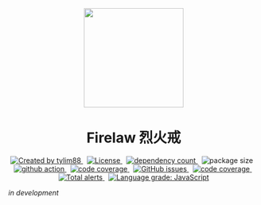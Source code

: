 <!-- markdownlint-disable MD010 -->
<!-- markdownlint-disable MD033 -->
<!-- markdownlint-disable MD041 -->

<div align="center">
		<img src="https://raw.githubusercontent.com/tylim88/Firelord/main/img/ozai.png" width="200px"/>
		<h1>Firelaw 烈火戒</h1>
</div>

<div align="center">
		<a href="https://www.npmjs.com/package/firelaw" target="_blank">
				<img
					src="https://img.shields.io/npm/v/firelaw"
					alt="Created by tylim88"
				/>
			</a>
			&nbsp;
			<a
				href="https://github.com/tylim88/firelaw/blob/main/LICENSE"
				target="_blank"
			>
				<img
					src="https://img.shields.io/github/license/tylim88/firelaw"
					alt="License"
				/>
			</a>
			&nbsp;
			<a
				href="https://www.npmjs.com/package/firelaw?activeTab=dependencies"
				target="_blank"
			>
				<img
					src="https://img.shields.io/badge/dynamic/json?url=https://api.npmutil.com/package/firelaw&label=dependencies&query=$.dependencies.count&color=brightgreen"
					alt="dependency count"
				/>
			</a>
			&nbsp;
			<img
				src="https://img.shields.io/badge/gzipped-2KB-brightgreen"
				alt="package size"
			/>
			&nbsp;
			<a href="https://github.com/tylim88/firelaw/actions" target="_blank">
				<img
					src="https://github.com/tylim88/firelaw/actions/workflows/github-actions.yml/badge.svg"
					alt="github action"
				/>
			</a>
			&nbsp;
			<a href="https://codecov.io/gh/tylim88/firelaw" target="_blank">
				<img
					src="https://codecov.io/gh/tylim88/firelaw/branch/main/graph/badge.svg"
					alt="code coverage"
				/>
			</a>
			&nbsp;
			<a href="https://github.com/tylim88/firelaw/issues" target="_blank">
				<img
					alt="GitHub issues"
					src="https://img.shields.io/github/issues-raw/tylim88/firelaw"
				></img>
			</a>
			&nbsp;
			<a href="https://snyk.io/test/github/tylim88/firelaw" target="_blank">
				<img
					src="https://snyk.io/test/github/tylim88/firelaw/badge.svg"
					alt="code coverage"
				/>
			</a>
			&nbsp;
			<a
				href="https://lgtm.com/projects/g/tylim88/firelaw/alerts/"
				target="_blank"
			>
				<img
					alt="Total alerts"
					src="https://img.shields.io/lgtm/alerts/g/tylim88/firelaw.svg?logo=lgtm&logoWidth=18"
				/>
			</a>
			&nbsp;
			<a
				href="https://lgtm.com/projects/g/tylim88/firelaw/context:javascript"
				target="_blank"
			>
				<img
					alt="Language grade: JavaScript"
					src="https://img.shields.io/lgtm/grade/javascript/g/tylim88/firelaw.svg?logo=lgtm&logoWidth=18"
				/>
			</a>
</div>

_in development_
